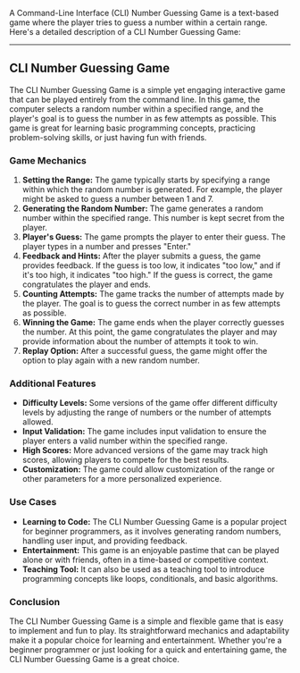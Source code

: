 A Command-Line Interface (CLI) Number Guessing Game is a text-based game where the player tries to guess a number within a certain range. Here's a detailed description of a CLI Number Guessing Game:

---

## CLI Number Guessing Game

The CLI Number Guessing Game is a simple yet engaging interactive game that can be played entirely from the command line. In this game, the computer selects a random number within a specified range, and the player's goal is to guess the number in as few attempts as possible. This game is great for learning basic programming concepts, practicing problem-solving skills, or just having fun with friends.

### Game Mechanics
1. **Setting the Range:** The game typically starts by specifying a range within which the random number is generated. For example, the player might be asked to guess a number between 1 and 7.
2. **Generating the Random Number:** The game generates a random number within the specified range. This number is kept secret from the player.
3. **Player's Guess:** The game prompts the player to enter their guess. The player types in a number and presses "Enter."
4. **Feedback and Hints:** After the player submits a guess, the game provides feedback. If the guess is too low, it indicates "too low," and if it's too high, it indicates "too high." If the guess is correct, the game congratulates the player and ends.
5. **Counting Attempts:** The game tracks the number of attempts made by the player. The goal is to guess the correct number in as few attempts as possible.
6. **Winning the Game:** The game ends when the player correctly guesses the number. At this point, the game congratulates the player and may provide information about the number of attempts it took to win.
7. **Replay Option:** After a successful guess, the game might offer the option to play again with a new random number.

### Additional Features
- **Difficulty Levels:** Some versions of the game offer different difficulty levels by adjusting the range of numbers or the number of attempts allowed.
- **Input Validation:** The game includes input validation to ensure the player enters a valid number within the specified range.
- **High Scores:** More advanced versions of the game may track high scores, allowing players to compete for the best results.
- **Customization:** The game could allow customization of the range or other parameters for a more personalized experience.

### Use Cases
- **Learning to Code:** The CLI Number Guessing Game is a popular project for beginner programmers, as it involves generating random numbers, handling user input, and providing feedback.
- **Entertainment:** This game is an enjoyable pastime that can be played alone or with friends, often in a time-based or competitive context.
- **Teaching Tool:** It can also be used as a teaching tool to introduce programming concepts like loops, conditionals, and basic algorithms.

### Conclusion
The CLI Number Guessing Game is a simple and flexible game that is easy to implement and fun to play. Its straightforward mechanics and adaptability make it a popular choice for learning and entertainment. Whether you're a beginner programmer or just looking for a quick and entertaining game, the CLI Number Guessing Game is a great choice.

